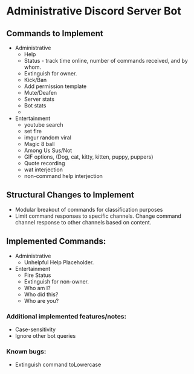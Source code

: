 # Administrative Discord Server Bot
## Commands to Implement
- Administrative
  - Help
  - Status - track time online, number of commands received, and by whom.
  - Extinguish for owner.
  - Kick/Ban
  - Add permission template
  - Mute/Deafen
  - Server stats
  - Bot stats
  - 
- Entertainment
  - youtube search
  - set fire
  - imgur random viral
  - Magic 8 ball
  - Among Us Sus/Not
  - GIF options, (Dog, cat, kitty, kitten, puppy, puppers)
  - Quote recording
  - wat interjection
  - non-command help interjection
## Structural Changes to Implement
- Modular breakout of commands for classification purposes
- Limit command responses to specific channels. Change command channel response to other channels based on content.

## Implemented Commands:
- Administrative
  - Unhelpful Help Placeholder.
- Entertainment
  - Fire Status
  - Extinguish for non-owner.
  - Who am I?
  - Who did this?
  - Who are you?

### Additional implemented features/notes:
- Case-sensitivity
- Ignore other bot queries
### Known bugs:
- Extinguish command toLowercase
